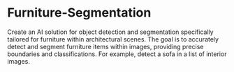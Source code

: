 # Furniture-Segmentation
Create an AI solution for object detection and segmentation specifically tailored for furniture within architectural scenes. The goal is to accurately detect and segment furniture items within images, providing precise boundaries and classifications. For example, detect a sofa in a list of interior images.
